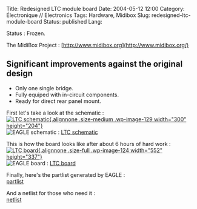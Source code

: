 Title: Redesigned LTC module board
Date: 2004-05-12 12:00
Category: Électronique // Electronics
Tags: Hardware, Midibox
Slug: redesigned-ltc-module-board
Status: published
Lang: 

Status : Frozen.

The MidiBox Project : [http://www.midibox.org](http://www.midibox.org/)

Significant improvements against the original design
----------------------------------------------------

-   Only one single bridge.
-   Fully equiped with in-circuit components.
-   Ready for direct rear panel mount.

First let's take a look at the schematic :  
[![LTC
schematic](/images/schematic2-300x204.png "LTC schematic"){.alignnone
.size-medium .wp-image-129 width="300"
height="204"}](/images/schematic2.png)  
![EAGLE schematic](/images/sch.png) : [LTC
schematic](/files/ltc.sch)

This is how the board looks like after about 6 hours of hard work :  
[![LTC
board](/images/board2.png "LTC board"){.alignnone
.size-full .wp-image-124 width="552"
height="337"}](/images/board2.png)  
![EAGLE board](/images/brd.png) : [LTC
board](h/files/)

Finally, here's the partlist generated by EAGLE :  
[partlist](/files/partlist2.txt)

And a netlist for those who need it :  
[netlist](/files/netlist2.txt)
